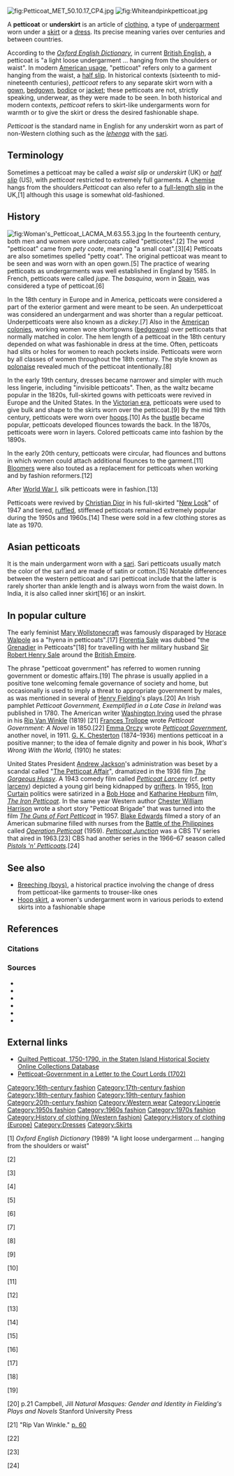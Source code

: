 ![](Petticoat_MET_50.10.17_CP4.jpg "fig:Petticoat_MET_50.10.17_CP4.jpg")
![](Whiteandpinkpetticoat.jpg "fig:Whiteandpinkpetticoat.jpg")

A **petticoat** or **underskirt** is an article of
[clothing](clothing "wikilink"), a type of
[undergarment](undergarment "wikilink") worn under a
[skirt](skirt "wikilink") or a [dress](dress "wikilink"). Its precise
meaning varies over centuries and between countries.

According to the *[Oxford English
Dictionary](Oxford_English_Dictionary "wikilink")*, in current [British
English](British_English "wikilink"), a petticoat is "a light loose
undergarment ... hanging from the shoulders or waist". In modern
[American usage](American_English "wikilink"), "petticoat" refers only
to a garment hanging from the waist, a [half
slip](Slip_(clothing) "wikilink"). In historical contexts (sixteenth to
mid-nineteenth centuries), *petticoat* refers to any separate skirt worn
with a [gown](gown "wikilink"), [bedgown](bedgown "wikilink"),
[bodice](bodice "wikilink") or [jacket](jacket "wikilink"); these
petticoats are not, strictly speaking, underwear, as they were made to
be seen. In both historical and modern contexts, *petticoat* refers to
skirt-like undergarments worn for warmth or to give the skirt or dress
the desired fashionable shape.

*Petticoat* is the standard name in English for any underskirt worn as
part of non-Western clothing such as the *[lehenga](lehenga "wikilink")*
with the [sari](sari "wikilink").

## Terminology

Sometimes a petticoat may be called a *waist slip* or *underskirt* (UK)
or *[half slip](Slip_(clothing) "wikilink")* (US), with *petticoat*
restricted to extremely full garments. A [chemise](chemise "wikilink")
hangs from the shoulders.*Petticoat* can also refer to a [full-length
slip](Slip_(clothing) "wikilink") in the UK,[1] although this usage is
somewhat old-fashioned.

## History

![](Woman's_Petticoat_LACMA_M.63.55.3.jpg "fig:Woman's_Petticoat_LACMA_M.63.55.3.jpg")
In the fourteenth century, both men and women wore undercoats called
"petticotes".[2] The word "petticoat" came from *pety coote*, meaning "a
small coat".[3][4] Petticoats are also sometimes spelled "petty coat".
The original petticoat was meant to be seen and was worn with an open
gown.[5] The practice of wearing petticoats as undergarments was well
established in England by 1585. In French, petticoats were called
*jupe.* The *basquina*, worn in [Spain](Spain "wikilink"), was
considered a type of petticoat.[6]

In the 18th century in Europe and in America, petticoats were considered
a part of the exterior garment and were meant to be seen. An
underpetticoat was considered an undergarment and was shorter than a
regular petticoat. Underpetticoats were also known as a *dickey*.[7]
Also in the [American colonies](Thirteen_Colonies "wikilink"), working
women wore shortgowns ([bedgowns](bedgown "wikilink")) over petticoats
that normally matched in color. The hem length of a petticoat in the
18th century depended on what was fashionable in dress at the time.
Often, petticoats had slits or holes for women to reach pockets inside.
Petticoats were worn by all classes of women throughout the 18th
century. The style known as [polonaise](Polonaise_(clothing) "wikilink")
revealed much of the petticoat intentionally.[8]

In the early 19th century, dresses became narrower and simpler with much
less lingerie, including "invisible petticoats". Then, as the waltz
became popular in the 1820s, full-skirted gowns with petticoats were
revived in Europe and the United States. In the [Victorian
era](Victorian_era "wikilink"), petticoats were used to give bulk and
shape to the skirts worn over the petticoat.[9] By the mid 19th century,
petticoats were worn over [hoops](Hoopskirt "wikilink").[10] As the
[bustle](bustle "wikilink") became popular, petticoats developed
flounces towards the back. In the 1870s, petticoats were worn in layers.
Colored petticoats came into fashion by the 1890s.

In the early 20th century, petticoats were circular, had flounces and
buttons in which women could attach additional flounces to the
garment.[11] [Bloomers](Bloomers_(clothing) "wikilink") were also touted
as a replacement for petticoats when working and by fashion
reformers.[12]

After [World War I](World_War_I "wikilink"), silk petticoats were in
fashion.[13]

Petticoats were revived by [Christian Dior](Christian_Dior "wikilink")
in his full-skirted "[New
Look](Christian_Dior_S.A.#The_"New_Look" "wikilink")" of 1947 and
tiered, [ruffled](ruffled "wikilink"), stiffened petticoats remained
extremely popular during the 1950s and 1960s.[14] These were sold in a
few clothing stores as late as 1970.

## Asian petticoats

It is the main undergarment worn with a [sari](sari "wikilink"). Sari
petticoats usually match the color of the sari and are made of satin or
cotton.[15] Notable differences between the western petticoat and sari
petticoat include that the latter is rarely shorter than ankle length
and is always worn from the waist down. In India, it is also called
inner skirt[16] or an inskirt.

## In popular culture

The early feminist [Mary Wollstonecraft](Mary_Wollstonecraft "wikilink")
was famously disparaged by [Horace Walpole](Horace_Walpole "wikilink")
as a "hyena in petticoats".[17] [Florentia
Sale](Florentia_Sale "wikilink") was dubbed "the
[Grenadier](Grenadier "wikilink") in Petticoats"[18] for travelling with
her military husband [Sir Robert Henry
Sale](Robert_Henry_Sale "wikilink") around the [British
Empire](British_Empire "wikilink").

The phrase "petticoat government" has referred to women running
government or domestic affairs.[19] The phrase is usually applied in a
positive tone welcoming female governance of society and home, but
occasionally is used to imply a threat to appropriate government by
males, as was mentioned in several of [Henry
Fielding](Henry_Fielding "wikilink")'s plays.[20] An Irish pamphlet
*Petticoat Government, Exemplified in a Late Case in Ireland* was
published in 1780. The American writer [Washington
Irving](Washington_Irving "wikilink") used the phrase in his [Rip Van
Winkle](Rip_Van_Winkle "wikilink") (1819) [21] [Frances
Trollope](Frances_Trollope "wikilink") wrote *Petticoat Government: A
Novel* in 1850.[22] [Emma Orczy](Emma_Orczy "wikilink") wrote
*[Petticoat Government](Petticoat_Government "wikilink")*, another
novel, in 1911. [G. K. Chesterton](G._K._Chesterton "wikilink")
(1874–1936) mentions petticoat in a positive manner; to the idea of
female dignity and power in his book, *What's Wrong With the World,*
(1910) he states:

United States President [Andrew Jackson](Andrew_Jackson "wikilink")'s
administration was beset by a scandal called "[The Petticoat
Affair](The_Petticoat_Affair "wikilink")", dramatized in the 1936 film
*[The Gorgeous Hussy](The_Gorgeous_Hussy "wikilink")*. A 1943 comedy
film called *[Petticoat Larceny](Petticoat_Larceny "wikilink")* (cf.
petty [larceny](larceny "wikilink")) depicted a young girl being
kidnapped by [grifters](Confidence_trick "wikilink"). In 1955, [Iron
Curtain](Iron_Curtain "wikilink") politics were satirized in a [Bob
Hope](Bob_Hope "wikilink") and [Katharine
Hepburn](Katharine_Hepburn "wikilink") film, *[The Iron
Petticoat](The_Iron_Petticoat "wikilink")*. In the same year Western
author [Chester William Harrison](Chester_William_Harrison "wikilink")
wrote a short story "Petticoat Brigade" that was turned into the film
*[The Guns of Fort Petticoat](The_Guns_of_Fort_Petticoat "wikilink")* in
1957. [Blake Edwards](Blake_Edwards "wikilink") filmed a story of an
American submarine filled with nurses from the [Battle of the
Philippines](Philippines_Campaign_(1941–42) "wikilink") called
*[Operation Petticoat](Operation_Petticoat "wikilink")* (1959).
*[Petticoat Junction](Petticoat_Junction "wikilink")* was a CBS TV
series that aired in 1963.[23] CBS had another series in the 1966–67
season called *[Pistols 'n'
Petticoats](Pistols_'n'_Petticoats "wikilink")*.[24]

## See also

-   [Breeching (boys)](Breeching_(boys) "wikilink"), a historical
    practice involving the change of dress from petticoat-like garments
    to trouser-like ones
-   [Hoop skirt](Hoop_skirt "wikilink"), a women's undergarment worn in
    various periods to extend skirts into a fashionable shape

## References

### Citations

<references/>

### Sources

-

-

-

-

-

-

## External links

-   [Quilted Petticoat, 1750-1790, in the Staten Island Historical
    Society Online Collections
    Database](https://statenisland.pastperfectonline.com/webobject/BC2BB41A-40CE-4164-BBC1-359862839466)
-   [Petticoat-Government in a Letter to the Court
    Lords (1702)](http://gynocentrism.com/2013/09/19/petticoat-government-1702-2/)

[Category:16th-century
fashion](Category:16th-century_fashion "wikilink")
[Category:17th-century
fashion](Category:17th-century_fashion "wikilink")
[Category:18th-century
fashion](Category:18th-century_fashion "wikilink")
[Category:19th-century
fashion](Category:19th-century_fashion "wikilink")
[Category:20th-century
fashion](Category:20th-century_fashion "wikilink") [Category:Western
wear](Category:Western_wear "wikilink")
[Category:Lingerie](Category:Lingerie "wikilink") [Category:1950s
fashion](Category:1950s_fashion "wikilink") [Category:1960s
fashion](Category:1960s_fashion "wikilink") [Category:1970s
fashion](Category:1970s_fashion "wikilink") [Category:History of
clothing (Western
fashion)](Category:History_of_clothing_(Western_fashion) "wikilink")
[Category:History of clothing
(Europe)](Category:History_of_clothing_(Europe) "wikilink")
[Category:Dresses](Category:Dresses "wikilink")
[Category:Skirts](Category:Skirts "wikilink")

[1] *Oxford English Dictionary* (1989) "A light loose undergarment ...
hanging from the shoulders or waist"

[2]

[3]

[4]

[5]

[6]

[7]

[8]

[9]

[10]

[11]

[12]

[13]

[14]

[15]

[16]

[17]

[18]

[19]

[20] p.21 Campbell, Jill *Natural Masques: Gender and Identity in
Fielding's Plays and Novels* Stanford University Press

[21] "Rip Van Winkle." [p. 60](http://www.bartleby.com/310/2/1.html)

[22]

[23]

[24]